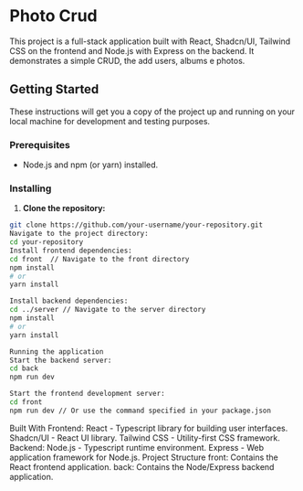 # Photo Crud

This project is a full-stack application built with React, Shadcn/UI, Tailwind CSS on the frontend and Node.js with Express on the backend.  It demonstrates a simple CRUD, the add users, albums e photos.

## Getting Started

These instructions will get you a copy of the project up and running on your local machine for development and testing purposes.

### Prerequisites

* Node.js and npm (or yarn) installed.

### Installing

1. **Clone the repository:**

```bash
git clone https://github.com/your-username/your-repository.git
Navigate to the project directory:
cd your-repository
Install frontend dependencies:
cd front  // Navigate to the front directory
npm install
# or
yarn install

Install backend dependencies:
cd ../server // Navigate to the server directory
npm install
# or
yarn install

Running the application
Start the backend server:
cd back
npm run dev

Start the frontend development server:
cd front
npm run dev // Or use the command specified in your package.json
```

Built With
Frontend:
React - Typescript library for building user interfaces.
Shadcn/UI - React UI library.
Tailwind CSS - Utility-first CSS framework.
Backend:
Node.js - Typescript runtime environment.
Express - Web application framework for Node.js.
Project Structure
front: Contains the React frontend application.
back: Contains the Node/Express backend application.
